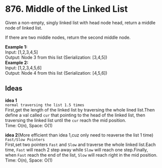 # 876. Middle of the Linked List
Given a non-empty, singly linked list with head node head, return a middle node of linked list.

If there are two middle nodes, return the second middle node.

**Example 1:**  
Input: [1,2,3,4,5]  
Output: Node 3 from this list (Serialization: [3,4,5])  
**Example 2:**  
Input: [1,2,3,4,5,6]  
Output: Node 4 from this list (Serialization: [4,5,6])  

## Ideas  
**idea 1**   
`normal traversing the list 1.5 times`  
First,get the length of the linked list by traversing the whole lined list.Then define a val called `cur` that pointing to the head of the linked list, then traversing the linked list until the `cur` reach the mid position.  
Time: O(n), Space: O(1)      

**idea 2**(More efficient than idea 1,cuz only need to reaverse the list 1 time)   
`Fast/Slow Pointers`  
First,set two pointers `Fast` and `Slow` and traverse the whole linked list.Each time, `Fast` will reach 2 step away while `Slow` will reach one step.Finally, when `Fast` reach the end of the list, `Slow` will reach right in the mid position.  
Time: O(n), Space: O(1) 
